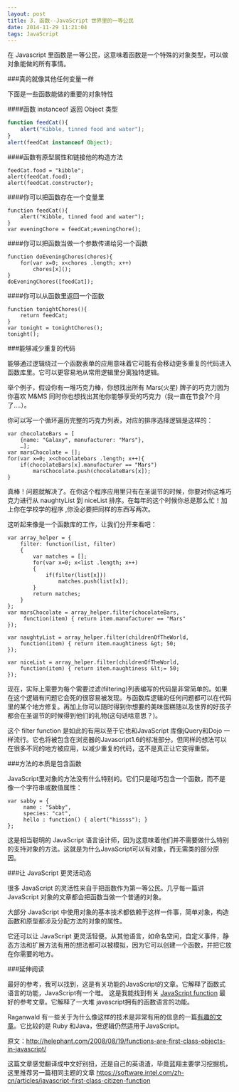 ```yaml
---
layout: post
title: 3. 函数--JavaScript 世界里的一等公民
date: 2014-11-29 11:21:04
tags: JavaScript
---
```


在 Javascript 里函数是一等公民，这意味着函数是一个特殊的对象类型，可以做对象能做的所有事情。

###真的就像其他任何变量一样

下面是一些函数能做的重要的对象特性

####函数 instanceof 返回 Object 类型

```javascript
function feedCat(){
    alert("Kibble, tinned food and water");
}
alert(feedCat instanceof Object);
```


####函数有原型属性和链接他的构造方法

```
feedCat.food = "kibble";
alert(feedCat.food);
alert(feedCat.constructor);
```
####你可以把函数存在一个变量里

```
function feedCat(){
    alert("Kibble, tinned food and water");
}
var eveningChore = feedCat;eveningChore();
```

####你可以把函数当做一个参数传递给另一个函数

```
function doEveningChores(chores){
    for(var x=0; x<chores .length; x++)
        chores[x]();
}
doEveningChores([feedCat]);
```

####你可以从函数里返回一个函数

```
function tonightChores(){
    return feedCat;
}
var tonight = tonightChores();
tonight();
```
###能够减少重复的代码

能够通过逻辑绕过一个函数表单的应用意味着它可能有会移动更多重复的代码进入函数库里。它可以更容易地从常用逻辑里分离独特逻辑。

举个例子，假设你有一堆巧克力棒，你想找出所有 Mars(火星) 牌子的巧克力因为你喜欢 M&MS 同时你也想找出其他你能够享受的巧克力（我一直在节食7个月了....）。

你可以写一个循环遍历完整的巧克力列表，对应的排序选择逻辑是这样的：

```
var chocolateBars = [
    {name: "Galaxy", manufacturer: "Mars"},
    …];
var marsChocolate = [];
for(var x=0; x<chocolatebars .length; x++){
    if(chocolateBars[x].manufacturer == "Mars")
        marsChocolate.push(chocolateBars[x]);
}
```


真棒！问题就解决了。在你这个程序应用里只有在圣诞节的时候，你要对你这堆巧克力进行从  naughtyList 到 niceList 排序。在每年的这个时候你总是那么忙！加上你在学校学的程序 ,你没必要把同样的东西写两次。

这听起来像是一个函数库的工作，让我们分开来看吧：

```
var array_helper = {
    filter: function(list, filter)
    {
        var matches = [];
        for(var x=0; x<list .length; x++)
        {
            if(filter(list[x]))
                matches.push(list[x]);
        }
        return matches;
    }
};
var marsChocolate = array_helper.filter(chocolateBars,
     function(item) { return item.manufacturer == "Mars"
});
 
var naughtyList = array_helper.filter(childrenOfTheWorld,
    function(item) { return item.naughtiness &gt; 50;
});
 
var niceList = array_helper.filter(childrenOfTheWorld,
    function(item) { return item.naughtiness &lt;= 50;
});
```

现在，实际上需要为每个需要过滤(filtering)列表编写的代码是非常简单的。如果在这个逻辑有问题它会死的很容易被发现。与函数库逻辑的任何问题都可以在代码里的某个地方修复。再加上你可以随时得到你想要的美味蛋糕随以及世界的好孩子都会在圣诞节的时候得到他们的礼物(这句话啥意思？)。

这个 filter function 是如此的有用以至于它也和JavaScript 库像jQuery和Dojo 一样流行。它也将被包含在浏览器的Javascript1.6的标准部分。但同样的想法可以在很多不同的地方被应用，以减少重复的代码，这不是真正让它变得重型。

###方法的本质是包含函数

JavaScript里对象的方法没有什么特别的。它们只是碰巧包含一个函数，而不是像一个字符串或数值属性：

```
var sabby = {
     name : "Sabby",
     species: "cat",
     hello : function() { alert("hissss"); }
};
```

这是相当聪明的 JavaScript 语言设计师，因为这意味着他们并不需要做什么特别的支持对象的方法。这就是为什么JavaScript可以有对象，而无需类的部分原因。


###让 JavaScript 更灵活动态


很多 JavaScript 的灵活性来自于把函数作为第一等公民。几乎每一篇讲 JavaScript 对象的文章都会把函数当做一个普通的对象。


大部分 JavaScript 中使用对象的基本技术都依赖于这样一件事，简单对象，构造函数和原型都涉及分配方法的对象的属性。

它还可以让 JavaScript 更灵活轻便。从其他语言，如命名空间，自定义事件，静态方法和扩展方法有用的想法都可以被模拟，因为它可以创建一个函数，并把它放在你需要的地方。

###延伸阅读

最好的参考，我可以找到，这是有关功能的JavaScript的文章。它解释了函数式语言的功能，JavaScript有一个堆。
这是我能找到有关 [JavaScript function](http://www.hunlock.com/blogs/Functional_Javascript) 最好的参考文章。它解释了一大堆 javascript拥有的函数语言的功能。

Raganwald 有一些关于为什么像这样的技术是非常有用的信息的一篇[有趣的文章](http://weblog.raganwald.com/2007/01/closures-and-higher-order-functions.html)。它比较的是 Ruby 和Java，但逻辑仍然适用于JavaScript。

原文：http://helephant.com/2008/08/19/functions-are-first-class-objects-in-javascript/

这篇文章感觉翻译成中文好别扭，还是自己的英语渣，毕竟蓝翔主要学习挖掘机，这里推荐另一篇相同主题的文章 https://software.intel.com/zh-cn/articles/javascript-first-class-citizen-function



